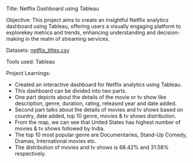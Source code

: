 Title: Netflix Dashboard using Tableau

Objective: This project aims to create an insightful Netflix analytics dashboard using Tableau, offering users a visually engaging platform to explorekey metrics and trends, enhancing
understanding and decision-making in the realm of streaming services.

Datasets: [netflix_titles.csv](https://github.com/VishalPolepaka/Netflix_Dashboard_Tableau/blob/25918a63b128ca541c41d5448544cc8a2cb64012/netflix_titles.csv)

Tools used: Tableau

Project Learnings: 
* Created an interactive dashboard for Netflix analytics using Tableau.
* This dashboard can be divided into two parts.
* One part depicts about the details of the movie or tv show like description, genre, duration, rating, released year and date added.
* Second part talks about the details of movies and tv shows based on country, date added, top 10 genre, movies & tv shows distribution.
* From the map, we can see that United States has highest number of movies & tv shows followed by India.
* The top 10 most popular genre are Documentaries, Stand-Up Comedy, Dramas, International movies etc.
* The distribution of movies and tv shows is 68.42% and 31.58% respectively.


